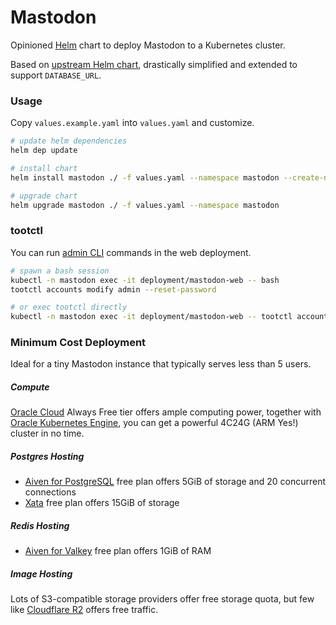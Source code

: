 # Mastodon

Opinioned [Helm](https://helm.sh/) chart to deploy Mastodon to a Kubernetes cluster.

Based on [upstream Helm chart](https://github.com/mastodon/mastodon/tree/628b3fa44916dba1bcb24af0a92b49edc4bf49ce/chart), drastically simplified and extended to support `DATABASE_URL`.


### Usage

Copy `values.example.yaml` into `values.yaml` and customize.

```bash
# update helm dependencies
helm dep update

# install chart
helm install mastodon ./ -f values.yaml --namespace mastodon --create-namespace

# upgrade chart
helm upgrade mastodon ./ -f values.yaml --namespace mastodon
```


### tootctl

You can run [admin CLI](https://docs.joinmastodon.org/admin/tootctl/) commands in the web deployment.

```bash
# spawn a bash session
kubectl -n mastodon exec -it deployment/mastodon-web -- bash
tootctl accounts modify admin --reset-password

# or exec tootctl directly
kubectl -n mastodon exec -it deployment/mastodon-web -- tootctl accounts modify admin --reset-password
```


### Minimum Cost Deployment

Ideal for a tiny Mastodon instance that typically serves less than 5 users.

##### Compute

[Oracle Cloud](https://www.oracle.com/ca-en/cloud/free/#always-free) Always Free tier offers ample computing power, together with [Oracle Kubernetes Engine](https://www.oracle.com/ca-en/cloud/cloud-native/container-engine-kubernetes/), you can get a powerful 4C24G (ARM Yes!) cluster in no time.

##### Postgres Hosting

- [Aiven for PostgreSQL](https://aiven.io/pricing?product=pg) free plan offers 5GiB of storage and 20 concurrent connections
- [Xata](https://xata.io/pricing) free plan offers 15GiB of storage

##### Redis Hosting

- [Aiven for Valkey](https://aiven.io/pricing?product=valkey) free plan offers 1GiB of RAM

##### Image Hosting

Lots of S3-compatible storage providers offer free storage quota, but few like [Cloudflare R2](https://developers.cloudflare.com/r2/platform/pricing/) offers free traffic.
